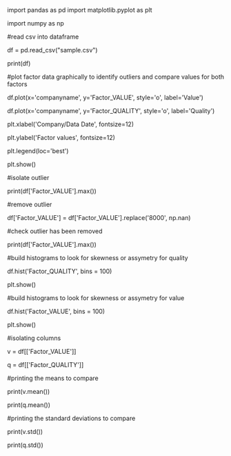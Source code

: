 import pandas as pd
import matplotlib.pyplot as plt


import numpy as np



#read csv into dataframe


df = pd.read_csv("sample.csv") 


print(df) 



#plot factor data graphically to identify outliers and compare values for both factors


df.plot(x='companyname', y='Factor_VALUE', style='o', label='Value')


df.plot(x='companyname', y='Factor_QUALITY', style='o', label='Quality')


plt.xlabel('Company/Data Date', fontsize=12)


plt.ylabel('Factor values', fontsize=12)


plt.legend(loc='best')


plt.show()



#isolate outlier


print(df['Factor_VALUE'].max())



#remove outlier


df['Factor_VALUE'] = df['Factor_VALUE'].replace('8000', np.nan)



#check outlier has been removed


print(df['Factor_VALUE'].max())



#build histograms to look for skewness or assymetry for quality


df.hist('Factor_QUALITY', bins = 100)


plt.show()



#build histograms to look for skewness or assymetry for value


df.hist('Factor_VALUE', bins = 100)


plt.show()



#isolating columns


v = df[['Factor_VALUE']]


q = df[['Factor_QUALITY']]



#printing the means to compare 


print(v.mean())


print(q.mean())



#printing the standard deviations to compare 


print(v.std())


print(q.std())
